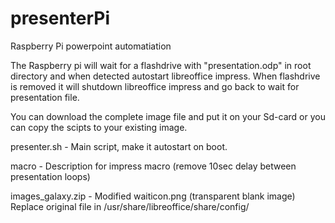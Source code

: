 # presenterPi
Raspberry Pi powerpoint automatiation


The Raspberry pi will wait for a flashdrive with "presentation.odp" in root directory and when detected autostart libreoffice impress.
When flashdrive is removed it will shutdown libreoffice impress and go back to wait for presentation file.


You can download the complete image file and put it on your Sd-card
or you can copy the scipts to your existing image.


presenter.sh - Main script, make it autostart on boot.


macro - Description for impress macro (remove 10sec delay between presentation loops)


images_galaxy.zip - Modified waiticon.png (transparent blank image) Replace original file in /usr/share/libreoffice/share/config/
